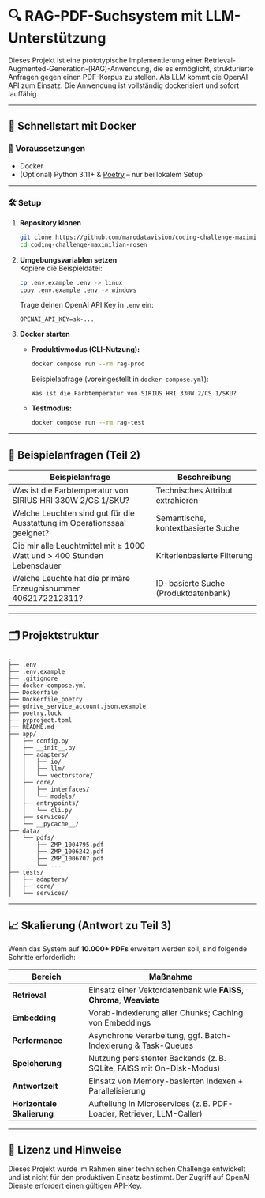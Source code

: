 # 🔍 RAG-PDF-Suchsystem mit LLM-Unterstützung

Dieses Projekt ist eine prototypische Implementierung einer Retrieval-Augmented-Generation-(RAG)-Anwendung, die es ermöglicht, strukturierte Anfragen gegen einen PDF-Korpus zu stellen. Als LLM kommt die OpenAI API zum Einsatz. Die Anwendung ist vollständig dockerisiert und sofort lauffähig.

---

## 🚀 Schnellstart mit Docker

### 🔧 Voraussetzungen
- Docker
- (Optional) Python 3.11+ & [Poetry](https://python-poetry.org) – nur bei lokalem Setup

---

### 🛠️ Setup

1. **Repository klonen**  
   ```bash
   git clone https://github.com/marodatavision/coding-challenge-maximilian-rosen
   cd coding-challenge-maximilian-rosen
   ```

2. **Umgebungsvariablen setzen**  
   Kopiere die Beispieldatei:
   ```bash
   cp .env.example .env -> linux
   copy .env.example .env -> windows
   ```
   Trage deinen OpenAI API Key in `.env` ein:

   ```env
   OPENAI_API_KEY=sk-...
   ```

3. **Docker starten**

   - **Produktivmodus (CLI-Nutzung):**
     ```bash
     docker compose run --rm rag-prod
     ```

     Beispielabfrage (voreingestellt in `docker-compose.yml`):
     ```text
     Was ist die Farbtemperatur von SIRIUS HRI 330W 2/CS 1/SKU?
     ```

   - **Testmodus:**
     ```bash
     docker compose run --rm rag-test
     ```

---

## 🧪 Beispielanfragen (Teil 2)

| Beispielanfrage                                                                 | Beschreibung                                          |
|----------------------------------------------------------------------------------|--------------------------------------------------------|
| Was ist die Farbtemperatur von SIRIUS HRI 330W 2/CS 1/SKU?                      | Technisches Attribut extrahieren                      |
| Welche Leuchten sind gut für die Ausstattung im Operationssaal geeignet?        | Semantische, kontextbasierte Suche                    |
| Gib mir alle Leuchtmittel mit ≥ 1000 Watt und > 400 Stunden Lebensdauer         | Kriterienbasierte Filterung                          |
| Welche Leuchte hat die primäre Erzeugnisnummer 4062172212311?                   | ID-basierte Suche (Produktdatenbank)                 |

---

## 🗂️ Projektstruktur

```
.
├── .env
├── .env.example
├── .gitignore
├── docker-compose.yml
├── Dockerfile
├── Dockerfile_poetry
├── gdrive_service_account.json.example
├── poetry.lock
├── pyproject.toml
├── README.md
├── app/
│   ├── config.py
│   ├── __init__.py
│   ├── adapters/
│   │   ├── io/
│   │   ├── llm/
│   │   └── vectorstore/
│   ├── core/
│   │   ├── interfaces/
│   │   └── models/
│   ├── entrypoints/
│   │   └── cli.py
│   ├── services/
│   └── __pycache__/
├── data/
│   └── pdfs/
│       ├── ZMP_1004795.pdf
│       ├── ZMP_1006242.pdf
│       ├── ZMP_1006707.pdf
│       └── ...
├── tests/
│   ├── adapters/
│   ├── core/
│   └── services/
```

---

## 📈 Skalierung (Antwort zu Teil 3)

Wenn das System auf **10.000+ PDFs** erweitert werden soll, sind folgende Schritte erforderlich:

| Bereich            | Maßnahme                                                                 |
|--------------------|--------------------------------------------------------------------------|
| **Retrieval**      | Einsatz einer Vektordatenbank wie **FAISS**, **Chroma**, **Weaviate**    |
| **Embedding**      | Vorab-Indexierung aller Chunks; Caching von Embeddings                   |
| **Performance**    | Asynchrone Verarbeitung, ggf. Batch-Indexierung & Task-Queues            |
| **Speicherung**    | Nutzung persistenter Backends (z. B. SQLite, FAISS mit On-Disk-Modus)    |
| **Antwortzeit**    | Einsatz von Memory-basierten Indexen + Parallelisierung                  |
| **Horizontale Skalierung** | Aufteilung in Microservices (z. B. PDF-Loader, Retriever, LLM-Caller)   |

---

## 📄 Lizenz und Hinweise

Dieses Projekt wurde im Rahmen einer technischen Challenge entwickelt und ist nicht für den produktiven Einsatz bestimmt. Der Zugriff auf OpenAI-Dienste erfordert einen gültigen API-Key.